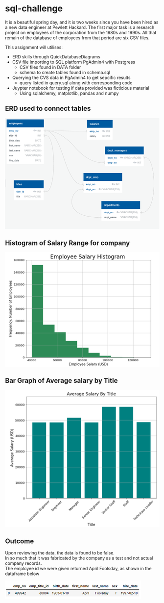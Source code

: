 # sql-challenge

It is a beautiful spring day, and it is two weeks since you have been hired as a new data engineer at Pewlett Hackard. The first major task is a research project on employees of the corporation from the 1980s and 1990s. All that remain of the database of employees from that period are six CSV files.

This assignment will utilises: 
 * ERD skills through QuickDatabaseDiagrams
 * CSV file importing to SQL platform PgAdmin4 with Postgress
    * CSV files found in DATA folder
    * schema to create tables found in schema.sql
 * Querying the CVS data in PgAdmin4 to get sepcific results
    * query listed in query.sql along with corresponding code
 * Juypter notebook for testing if data provided was ficticious material 
    * Using sqlalchemy, matplotlib, pandas and numpy

## ERD used to connect tables

![DBD ERD image](./images/ERD_image.png)




## Histogram of Salary Range for company

![Histogram](./images/histogram_range_salary.png)

## Bar Graph of Average salary by Title

![Avg Salary by Title](./images/avg_salary_title_graph.png)

## Outcome
Upon reviewing the data, the data is found to be false. 
<br>
In so much that it was fabricated by the company as a test and not actual company records.
<br>
The employee id we were given returned April Foolsday, as shown in the dataframe below

![my_id](./images/my_id_result.png)
